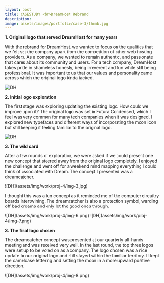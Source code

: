 ```yaml
---
layout: post
title: CASESTUDY <br>DreamHost Rebrand 
description: 
image: assets/images/portfolio/case-3/thumb.jpg
---
```


<p><strong>1. Original logo that served DreamHost for many years</strong></p>
<p>With the rebrand for DreamHost, we wanted to focus on the qualities that we felt set the company apart from the competition of other web hosting providers. As a company, we wanted to remain authentic, and passionate that cares about its community and users. For a tech company, DreamHost takes pride in shameless honesty, being irreverent and fun while still being professional. It was important to us that our values and personality came across which the original logo kinda lacked.</p>

![DH](assets/img/work/proj-4/img-1.png)

<p><strong>2. Initial logo exploration</strong></p>
<p>The first stage was exploring updating the existing logo. How could we improve upon it? The original logo was set in Futura Condensed, which I feel was very common for many tech companies when it was designed. I explored new typefaces and different ways of incorporating the moon icon but still keeping it feeling familiar to the original logo.</p>

![DH](assets/img/work/proj-4/img-2.png)

<p><strong>3. The wild card</strong></p>
<p>After a few rounds of exploration, we were asked if we could present one new concept that steered away from the original logo completely. I enjoyed the challenge and went off for a weekend mind mapping everything I could think of associated with Dream. The concept I presented was a dreamcatcher.</p>
![DH](assets/img/work/proj-4/img-3.jpg)
<p> I thought this was a fun concept as it reminded me of the computer circuitry boards intertwining. The dreamcatcher is also a protection symbol, warding off bad dreams and only let the good ones through.</p>
![DH](assets/img/work/proj-4/img-6.png)
![DH](assets/img/work/proj-4/img-7.png)

<p><strong>3. The final logo chosen</strong></p>
<p>The dreamcatcher concept was presented at our quarterly all-hands meeting and was received very well. In the last round, the top three logos were set up to be voted on as a company. The logo chosen was a nice update to our original logo and still stayed within the familiar territory. It kept the camelcase lettering and setting the moon in a more upward positive direction.</p>
![DH](assets/img/work/proj-4/img-8.png)
